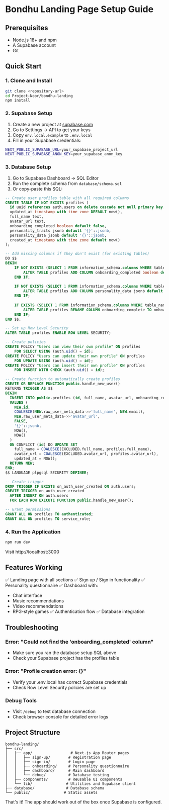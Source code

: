 # Bondhu Landing Page Setup Guide

## Prerequisites
- Node.js 18+ and npm
- A Supabase account
- Git

## Quick Start

### 1. Clone and Install
```bash
git clone <repository-url>
cd Project-Noor/bondhu-landing
npm install
```

### 2. Supabase Setup
1. Create a new project at [supabase.com](https://supabase.com)
2. Go to Settings → API to get your keys
3. Copy `env.local.example` to `.env.local`
4. Fill in your Supabase credentials:
```bash
NEXT_PUBLIC_SUPABASE_URL=your_supabase_project_url
NEXT_PUBLIC_SUPABASE_ANON_KEY=your_supabase_anon_key
```

### 3. Database Setup
1. Go to Supabase Dashboard → SQL Editor
2. Run the complete schema from `database/schema.sql`
3. Or copy-paste this SQL:

```sql
-- Create user profiles table with all required columns
CREATE TABLE IF NOT EXISTS profiles (
  id uuid references auth.users on delete cascade not null primary key,
  updated_at timestamp with time zone DEFAULT now(),
  full_name text,
  avatar_url text,
  onboarding_completed boolean default false,
  personality_traits jsonb default '{}'::jsonb,
  personality_data jsonb default '{}'::jsonb,
  created_at timestamp with time zone default now()
);

-- Add missing columns if they don't exist (for existing tables)
DO $$ 
BEGIN
    IF NOT EXISTS (SELECT 1 FROM information_schema.columns WHERE table_name = 'profiles' AND column_name = 'onboarding_completed') THEN
        ALTER TABLE profiles ADD COLUMN onboarding_completed boolean default false;
    END IF;
    
    IF NOT EXISTS (SELECT 1 FROM information_schema.columns WHERE table_name = 'profiles' AND column_name = 'personality_data') THEN
        ALTER TABLE profiles ADD COLUMN personality_data jsonb default '{}'::jsonb;
    END IF;
    
    IF EXISTS (SELECT 1 FROM information_schema.columns WHERE table_name = 'profiles' AND column_name = 'onboarding_complete') THEN
        ALTER TABLE profiles RENAME COLUMN onboarding_complete TO onboarding_completed;
    END IF;
END $$;

-- Set up Row Level Security
ALTER TABLE profiles ENABLE ROW LEVEL SECURITY;

-- Create policies
CREATE POLICY "Users can view their own profile" ON profiles
    FOR SELECT USING (auth.uid() = id);
CREATE POLICY "Users can update their own profile" ON profiles
    FOR UPDATE USING (auth.uid() = id);
CREATE POLICY "Users can insert their own profile" ON profiles
    FOR INSERT WITH CHECK (auth.uid() = id);

-- Create function to automatically create profiles
CREATE OR REPLACE FUNCTION public.handle_new_user()
RETURNS TRIGGER AS $$
BEGIN
  INSERT INTO public.profiles (id, full_name, avatar_url, onboarding_completed, personality_data, created_at, updated_at)
  VALUES (
    NEW.id, 
    COALESCE(NEW.raw_user_meta_data->>'full_name', NEW.email),
    NEW.raw_user_meta_data->>'avatar_url',
    FALSE,
    '{}'::jsonb,
    NOW(),
    NOW()
  )
  ON CONFLICT (id) DO UPDATE SET
    full_name = COALESCE(EXCLUDED.full_name, profiles.full_name),
    avatar_url = COALESCE(EXCLUDED.avatar_url, profiles.avatar_url),
    updated_at = NOW();
  RETURN NEW;
END;
$$ LANGUAGE plpgsql SECURITY DEFINER;

-- Create trigger
DROP TRIGGER IF EXISTS on_auth_user_created ON auth.users;
CREATE TRIGGER on_auth_user_created
  AFTER INSERT ON auth.users
  FOR EACH ROW EXECUTE FUNCTION public.handle_new_user();

-- Grant permissions
GRANT ALL ON profiles TO authenticated;
GRANT ALL ON profiles TO service_role;
```

### 4. Run the Application
```bash
npm run dev
```

Visit http://localhost:3000

## Features Working
✅ Landing page with all sections
✅ Sign up / Sign in functionality
✅ Personality questionnaire 
✅ Dashboard with:
  - Chat interface
  - Music recommendations
  - Video recommendations  
  - RPG-style games
✅ Authentication flow
✅ Database integration

## Troubleshooting

### Error: "Could not find the 'onboarding_completed' column"
- Make sure you ran the database setup SQL above
- Check your Supabase project has the profiles table

### Error: "Profile creation error: {}"
- Verify your .env.local has correct Supabase credentials
- Check Row Level Security policies are set up

### Debug Tools
- Visit `/debug` to test database connection
- Check browser console for detailed error logs

## Project Structure
```
bondhu-landing/
├── src/
│   ├── app/                 # Next.js App Router pages
│   │   ├── sign-up/        # Registration page
│   │   ├── sign-in/        # Login page  
│   │   ├── onboarding/     # Personality questionnaire
│   │   ├── dashboard/      # Main dashboard
│   │   └── debug/          # Database testing
│   ├── components/         # Reusable UI components
│   └── lib/               # Utilities and Supabase client
├── database/              # Database schema
└── public/               # Static assets
```

That's it! The app should work out of the box once Supabase is configured.